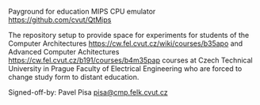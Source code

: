 Payground for education MIPS CPU emulator https://github.com/cvut/QtMips

The repository setup to provide space for experiments 
for students of the
  Computer Architectures
  https://cw.fel.cvut.cz/wiki/courses/b35apo
and
  Advanced Computer Achitectures
  https://cw.fel.cvut.cz/b191/courses/b4m35pap
courses at Czech Technical University in Prague
Faculty of Electrical Engineering who are
forced to change study form to distant education.

Signed-off-by: Pavel Pisa <pisa@cmp.felk.cvut.cz>

